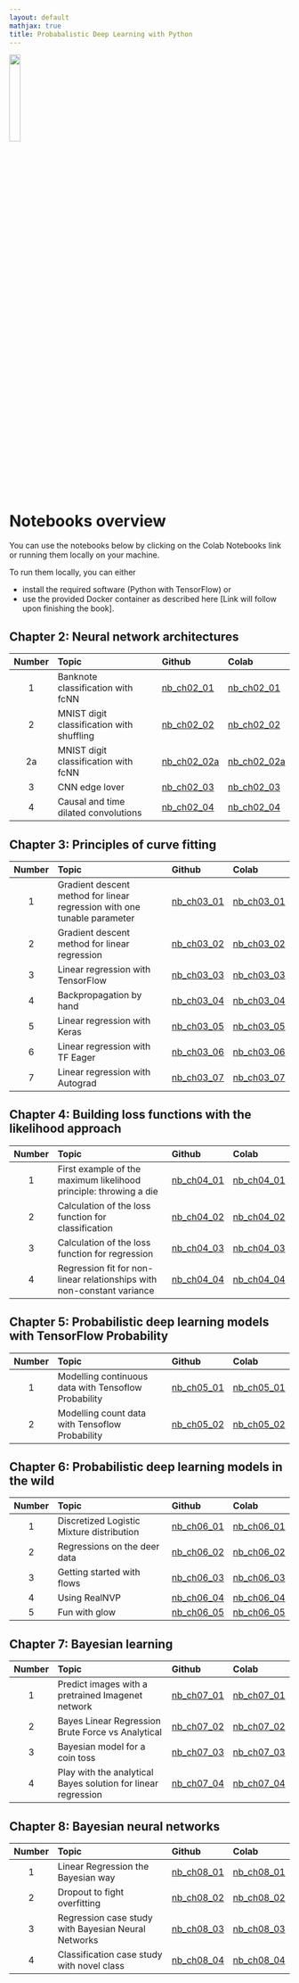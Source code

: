 ```yaml
---
layout: default
mathjax: true
title: Probabalistic Deep Learning with Python
---
```


<a href="https://www.manning.com/books/probabilistic-deep-learning-with-python?a_aid=probabilistic_deep_learning&a_bid=78e55885">
<img src="https://images.manning.com/720/960/resize/book/f/433a556-0816-4a6d-aa1a-6c199f368b1a/Durr-PDLP-MEAP-HI.png" width="20%">
</a>

# Notebooks overview

You can use the notebooks below by clicking on the Colab Notebooks link or running them locally on your machine. 

To run them locally, you can either 

* install the required software (Python with TensorFlow) or 
* use the provided Docker container as described here [Link will follow upon finishing the book].  

## Chapter 2: Neural network architectures

| Number  |      Topic    |      Github    |      Colab    |
|:--------:|:--------------|:---------------|:--------------|
| 1        | Banknote classification with fcNN |[nb_ch02_01](https://github.com/tensorchiefs/dl_book/blob/master/chapter_02/nb_ch02_01.ipynb) |[nb_ch02_01](https://colab.research.google.com/github/tensorchiefs/dl_book/blob/master/chapter_02/nb_ch02_01.ipynb)|
| 2        |MNIST digit classification with shuffling|[nb_ch02_02](https://github.com/tensorchiefs/dl_book/blob/master/chapter_02/nb_ch02_02.ipynb) |[nb_ch02_02](https://colab.research.google.com/github/tensorchiefs/dl_book/blob/master/chapter_02/nb_ch02_02.ipynb)|
| 2a        |MNIST digit classification with fcNN|[nb_ch02_02a](https://github.com/tensorchiefs/dl_book/blob/master/chapter_02/nb_ch02_02a.ipynb) |[nb_ch02_02a](https://colab.research.google.com/github/tensorchiefs/dl_book/blob/master/chapter_02/nb_ch02_02a.ipynb)|
| 3        |CNN edge lover|[nb_ch02_03](https://github.com/tensorchiefs/dl_book/blob/master/chapter_02/nb_ch02_03.ipynb) |[nb_ch02_03](https://colab.research.google.com/github/tensorchiefs/dl_book/blob/master/chapter_02/nb_ch02_03.ipynb)|
| 4        |Causal and time dilated convolutions|[nb_ch02_04](https://github.com/tensorchiefs/dl_book/blob/master/chapter_02/nb_ch02_04.ipynb) |[nb_ch02_04](https://colab.research.google.com/github/tensorchiefs/dl_book/blob/master/chapter_02/nb_ch02_04.ipynb)|

## Chapter 3: Principles of curve fitting

| Number  |      Topic    |      Github    |      Colab    |
|:--------:|:--------------|:---------------|:--------------|
| 1        |Gradient descent method for linear regression with one tunable parameter |[nb_ch03_01](https://github.com/tensorchiefs/dl_book/blob/master/chapter_03/nb_ch03_01.ipynb) |[nb_ch03_01](https://colab.research.google.com/github/tensorchiefs/dl_book/blob/master/chapter_03/nb_ch03_01.ipynb)|
| 2        |Gradient descent method for linear regression |[nb_ch03_02](https://github.com/tensorchiefs/dl_book/blob/master/chapter_03/nb_ch03_02.ipynb) |[nb_ch03_02](https://colab.research.google.com/github/tensorchiefs/dl_book/blob/master/chapter_03/nb_ch03_02.ipynb)|
| 3        |Linear regression with TensorFlow |[nb_ch03_03](https://github.com/tensorchiefs/dl_book/blob/master/chapter_03/nb_ch03_03.ipynb) |[nb_ch03_03](https://colab.research.google.com/github/tensorchiefs/dl_book/blob/master/chapter_03/nb_ch03_03.ipynb)|
| 4        |Backpropagation by hand |[nb_ch03_04](https://github.com/tensorchiefs/dl_book/blob/master/chapter_03/nb_ch03_04.ipynb) |[nb_ch03_04](https://colab.research.google.com/github/tensorchiefs/dl_book/blob/master/chapter_03/nb_ch03_04.ipynb)|
| 5        |Linear regression with Keras |[nb_ch03_05](https://github.com/tensorchiefs/dl_book/blob/master/chapter_03/nb_ch03_05.ipynb) |[nb_ch03_05](https://colab.research.google.com/github/tensorchiefs/dl_book/blob/master/chapter_03/nb_ch03_05.ipynb)|
| 6        |Linear regression with TF Eager |[nb_ch03_06](https://github.com/tensorchiefs/dl_book/blob/master/chapter_03/nb_ch03_06.ipynb) |[nb_ch03_06](https://colab.research.google.com/github/tensorchiefs/dl_book/blob/master/chapter_03/nb_ch03_06.ipynb)|
| 7        |Linear regression with Autograd |[nb_ch03_07](https://github.com/tensorchiefs/dl_book/blob/master/chapter_03/nb_ch03_07.ipynb) |[nb_ch03_07](https://colab.research.google.com/github/tensorchiefs/dl_book/blob/master/chapter_03/nb_ch03_07.ipynb)|

## Chapter 4: Building loss functions with the likelihood approach

| Number  |      Topic    |      Github    |      Colab    |
|:--------:|:--------------|:---------------|:--------------|
| 1        |First example of the maximum likelihood principle: throwing a die |[nb_ch04_01](https://github.com/tensorchiefs/dl_book/blob/master/chapter_04/nb_ch04_01.ipynb) |[nb_ch04_01](https://colab.research.google.com/github/tensorchiefs/dl_book/blob/master/chapter_04/nb_ch04_01.ipynb)|
| 2        |Calculation of the loss  function for classification |[nb_ch04_02](https://github.com/tensorchiefs/dl_book/blob/master/chapter_04/nb_ch04_02.ipynb) |[nb_ch04_02](https://colab.research.google.com/github/tensorchiefs/dl_book/blob/master/chapter_04/nb_ch04_02.ipynb)|
| 3        |Calculation of the loss function for regression |[nb_ch04_03](https://github.com/tensorchiefs/dl_book/blob/master/chapter_04/nb_ch04_03.ipynb) |[nb_ch04_03](https://colab.research.google.com/github/tensorchiefs/dl_book/blob/master/chapter_04/nb_ch04_03.ipynb)|
| 4        |Regression fit for non-linear relationships with non-constant variance |[nb_ch04_04](https://github.com/tensorchiefs/dl_book/blob/master/chapter_04/nb_ch04_04.ipynb) |[nb_ch04_04](https://colab.research.google.com/github/tensorchiefs/dl_book/blob/master/chapter_04/nb_ch04_04.ipynb)|


## Chapter 5: Probabilistic deep learning models with TensorFlow Probability

| Number  |      Topic    |      Github    |      Colab    |
|:--------:|:--------------|:---------------|:--------------|
| 1        |Modelling continuous data with Tensoflow Probability |[nb_ch05_01](https://github.com/tensorchiefs/dl_book/blob/master/chapter_05/nb_ch05_01.ipynb) |[nb_ch05_01](https://colab.research.google.com/github/tensorchiefs/dl_book/blob/master/chapter_05/nb_ch05_01.ipynb)|
| 2        |Modelling count data with Tensoflow Probability |[nb_ch05_02](https://github.com/tensorchiefs/dl_book/blob/master/chapter_05/nb_ch05_02.ipynb) |[nb_ch05_02](https://colab.research.google.com/github/tensorchiefs/dl_book/blob/master/chapter_05/nb_ch05_02.ipynb)|

## Chapter 6: Probabilistic deep learning models in the wild

| Number  |      Topic    |      Github    |      Colab    |
|:--------:|:--------------|:---------------|:--------------|
| 1        |Discretized Logistic Mixture distribution |[nb_ch06_01](https://github.com/tensorchiefs/dl_book/blob/master/chapter_06/nb_ch06_01.ipynb) |[nb_ch06_01](https://colab.research.google.com/github/tensorchiefs/dl_book/blob/master/chapter_06/nb_ch06_01.ipynb)|
| 2        |Regressions on the deer data |[nb_ch06_02](https://github.com/tensorchiefs/dl_book/blob/master/chapter_06/nb_ch06_02.ipynb) |[nb_ch06_02](https://colab.research.google.com/github/tensorchiefs/dl_book/blob/master/chapter_06/nb_ch06_02.ipynb)|
| 3        |Getting started with flows |[nb_ch06_03](https://github.com/tensorchiefs/dl_book/blob/master/chapter_06/nb_ch06_03.ipynb) |[nb_ch06_03](https://colab.research.google.com/github/tensorchiefs/dl_book/blob/master/chapter_06/nb_ch06_03.ipynb)|
| 4        |Using RealNVP |[nb_ch06_04](https://github.com/tensorchiefs/dl_book/blob/master/chapter_06/nb_ch06_04.ipynb) |[nb_ch06_04](https://colab.research.google.com/github/tensorchiefs/dl_book/blob/master/chapter_06/nb_ch06_04.ipynb)|
| 5        |Fun with glow |[nb_ch06_05](https://github.com/tensorchiefs/dl_book/blob/master/chapter_06/nb_ch06_05.ipynb) |[nb_ch06_05](https://colab.research.google.com/github/tensorchiefs/dl_book/blob/master/chapter_06/nb_ch06_05.ipynb)|


## Chapter 7: Bayesian learning

| Number  |      Topic    |      Github    |      Colab    |
|:--------:|:--------------|:---------------|:--------------|
| 1        |Predict images with a pretrained Imagenet network |[nb_ch07_01](https://github.com/tensorchiefs/dl_book/blob/master/chapter_07/nb_ch07_01.ipynb) |[nb_ch07_01](https://colab.research.google.com/github/tensorchiefs/dl_book/blob/master/chapter_07/nb_ch07_01.ipynb)|
| 2        |Bayes Linear Regression Brute Force vs Analytical |[nb_ch07_02](https://github.com/tensorchiefs/dl_book/blob/master/chapter_07/nb_ch07_02.ipynb) |[nb_ch07_02](https://colab.research.google.com/github/tensorchiefs/dl_book/blob/master/chapter_07/nb_ch07_02.ipynb)|
| 3        |Bayesian model for a coin toss |[nb_ch07_03](https://github.com/tensorchiefs/dl_book/blob/master/chapter_07/nb_ch07_03.ipynb) |[nb_ch07_03](https://colab.research.google.com/github/tensorchiefs/dl_book/blob/master/chapter_07/nb_ch07_03.ipynb)|
| 4        |Play with the analytical Bayes solution for linear regression|[nb_ch07_04](https://github.com/tensorchiefs/dl_book/blob/master/chapter_07/nb_ch07_04.ipynb) |[nb_ch07_04](https://colab.research.google.com/github/tensorchiefs/dl_book/blob/master/chapter_07/nb_ch07_04.ipynb)|

## Chapter 8: Bayesian neural networks

| Number  |      Topic    |      Github    |      Colab    |
|:--------:|:--------------|:---------------|:--------------|
| 1        |Linear Regression the Bayesian way |[nb_ch08_01](https://github.com/tensorchiefs/dl_book/blob/master/chapter_08/nb_ch08_01.ipynb) |[nb_ch08_01](https://colab.research.google.com/github/tensorchiefs/dl_book/blob/master/chapter_08/nb_ch08_01.ipynb)|
| 2        |Dropout to fight overfitting |[nb_ch08_02](https://github.com/tensorchiefs/dl_book/blob/master/chapter_07/nb_ch07_02.ipynb) |[nb_ch08_02](https://colab.research.google.com/github/tensorchiefs/dl_book/blob/master/chapter_08/nb_ch08_02.ipynb)|
| 3        |Regression case study with Bayesian Neural Networks |[nb_ch08_03](https://github.com/tensorchiefs/dl_book/blob/master/chapter_08/nb_ch08_03.ipynb) |[nb_ch08_03](https://colab.research.google.com/github/tensorchiefs/dl_book/blob/master/chapter_08/nb_ch08_03.ipynb)|
| 4        |Classification case study with novel class |[nb_ch08_04](https://github.com/tensorchiefs/dl_book/blob/master/chapter_08/nb_ch08_04.ipynb) |[nb_ch08_04](https://colab.research.google.com/github/tensorchiefs/dl_book/blob/master/chapter_08/nb_ch08_04.ipynb)|
